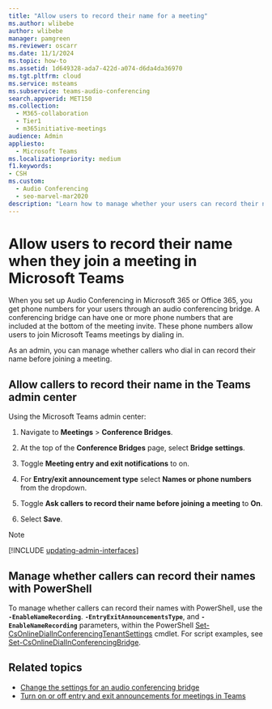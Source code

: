 ```yaml
---
title: "Allow users to record their name for a meeting"
ms.author: wlibebe
author: wlibebe
manager: pamgreen
ms.reviewer: oscarr
ms.date: 11/1/2024
ms.topic: how-to
ms.assetid: 1d649328-ada7-422d-a074-d6da4da36970
ms.tgt.pltfrm: cloud
ms.service: msteams
ms.subservice: teams-audio-conferencing
search.appverid: MET150
ms.collection: 
  - M365-collaboration
  - Tier1
  - m365initiative-meetings
audience: Admin
appliesto: 
  - Microsoft Teams
ms.localizationpriority: medium
f1.keywords:
- CSH
ms.custom: 
  - Audio Conferencing
  - seo-marvel-mar2020
description: "Learn how to manage whether your users can record their names when they join a meeting in Microsoft Teams."
---
```


# Allow users to record their name when they join a meeting in Microsoft Teams

When you set up Audio Conferencing in Microsoft 365 or Office 365, you get phone numbers for your users through an audio conferencing bridge. A conferencing bridge can have one or more phone numbers that are included at the bottom of the meeting invite. These phone numbers allow users to join Microsoft Teams meetings by dialing in.

As an admin, you can manage whether callers who dial in can record their name before joining a meeting.

## Allow callers to record their name in the Teams admin center

Using the Microsoft Teams admin center:

1. Navigate to **Meetings** > **Conference Bridges**.

2. At the top of the **Conference Bridges** page, select **Bridge settings**.

3. Toggle **Meeting entry and exit notifications** to on.

4. For **Entry/exit announcement type** select **Names or phone numbers** from the dropdown.

5. Toggle **Ask callers to record their name before joining a meeting** to **On**.

6. Select **Save**.

> [!NOTE]
> [!INCLUDE [updating-admin-interfaces](includes/updating-admin-interfaces.md)]

## Manage whether callers can record their names with PowerShell

To manage whether callers can record their names with PowerShell, use the **`-EnableNameRecording`**. **`-EntryExitAnnouncementsType`**, and **`-EnableNameRecording`** parameters, within the PowerShell [Set-CsOnlineDialInConferencingTenantSettings](/powershell/module/teams/set-csonlinedialinconferencingtenantsettings) cmdlet. For script examples, see [Set-CsOnlineDialInConferencingBridge](/powershell/module/teams/Set-csonlinedialinconferencingtenantsettings).

## Related topics

- [Change the settings for an audio conferencing bridge](change-the-settings-for-an-audio-conferencing-bridge.md)
- [Turn on or off entry and exit announcements for meetings in Teams](turn-on-or-off-entry-and-exit-announcements-for-meetings-in-teams.md)

